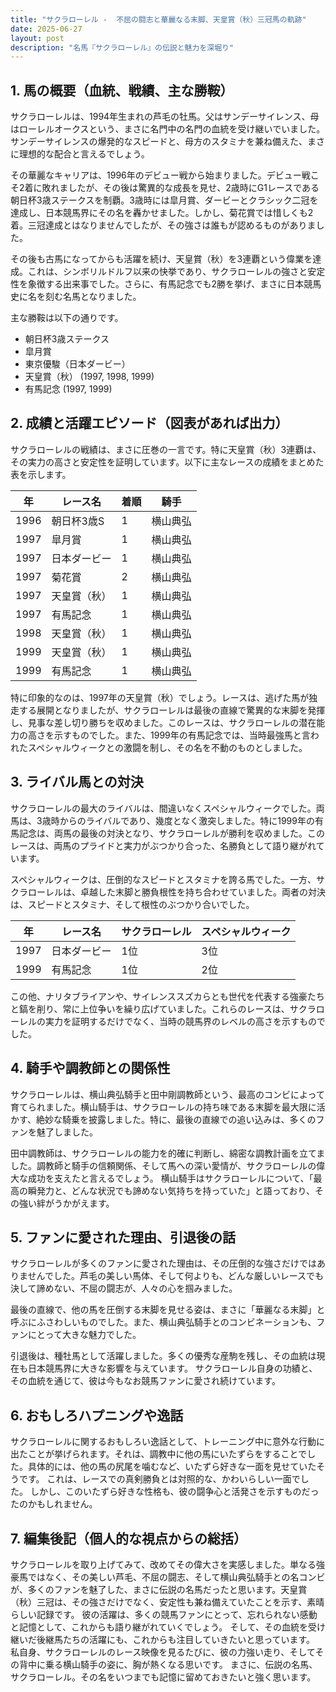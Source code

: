 ```yaml
---
title: "サクラローレル -  不屈の闘志と華麗なる末脚、天皇賞（秋）三冠馬の軌跡"
date: 2025-06-27
layout: post
description: "名馬『サクラローレル』の伝説と魅力を深堀り"
---
```


## 1. 馬の概要（血統、戦績、主な勝鞍）

サクラローレルは、1994年生まれの芦毛の牡馬。父はサンデーサイレンス、母はローレルオークスという、まさに名門中の名門の血統を受け継いでいました。サンデーサイレンスの爆発的なスピードと、母方のスタミナを兼ね備えた、まさに理想的な配合と言えるでしょう。

その華麗なキャリアは、1996年のデビュー戦から始まりました。デビュー戦こそ2着に敗れましたが、その後は驚異的な成長を見せ、2歳時にG1レースである朝日杯3歳ステークスを制覇。3歳時には皐月賞、ダービーとクラシック二冠を達成し、日本競馬界にその名を轟かせました。しかし、菊花賞では惜しくも2着。三冠達成とはなりませんでしたが、その強さは誰もが認めるものがありました。

その後も古馬になってからも活躍を続け、天皇賞（秋）を3連覇という偉業を達成。これは、シンボリルドルフ以来の快挙であり、サクラローレルの強さと安定性を象徴する出来事でした。さらに、有馬記念でも2勝を挙げ、まさに日本競馬史に名を刻む名馬となりました。

主な勝鞍は以下の通りです。

* 朝日杯3歳ステークス
* 皐月賞
* 東京優駿（日本ダービー）
* 天皇賞（秋） (1997, 1998, 1999)
* 有馬記念 (1997, 1999)


## 2. 成績と活躍エピソード（図表があれば出力）

サクラローレルの戦績は、まさに圧巻の一言です。特に天皇賞（秋）3連覇は、その実力の高さと安定性を証明しています。以下に主なレースの成績をまとめた表を示します。

| 年 | レース名         | 着順 | 騎手     |
|---|-----------------|-----|----------|
| 1996 | 朝日杯3歳S       | 1   | 横山典弘 |
| 1997 | 皐月賞           | 1   | 横山典弘 |
| 1997 | 日本ダービー       | 1   | 横山典弘 |
| 1997 | 菊花賞           | 2   | 横山典弘 |
| 1997 | 天皇賞（秋）     | 1   | 横山典弘 |
| 1997 | 有馬記念         | 1   | 横山典弘 |
| 1998 | 天皇賞（秋）     | 1   | 横山典弘 |
| 1999 | 天皇賞（秋）     | 1   | 横山典弘 |
| 1999 | 有馬記念         | 1   | 横山典弘 |


特に印象的なのは、1997年の天皇賞（秋）でしょう。レースは、逃げた馬が独走する展開となりましたが、サクラローレルは最後の直線で驚異的な末脚を発揮し、見事な差し切り勝ちを収めました。このレースは、サクラローレルの潜在能力の高さを示すものでした。また、1999年の有馬記念では、当時最強馬と言われたスペシャルウィークとの激闘を制し、その名を不動のものとしました。


## 3. ライバル馬との対決

サクラローレルの最大のライバルは、間違いなくスペシャルウィークでした。両馬は、3歳時からのライバルであり、幾度となく激突しました。特に1999年の有馬記念は、両馬の最後の対決となり、サクラローレルが勝利を収めました。このレースは、両馬のプライドと実力がぶつかり合った、名勝負として語り継がれています。

スペシャルウィークは、圧倒的なスピードとスタミナを誇る馬でした。一方、サクラローレルは、卓越した末脚と勝負根性を持ち合わせていました。両者の対決は、スピードとスタミナ、そして根性のぶつかり合いでした。

| 年 | レース名     | サクラローレル | スペシャルウィーク |
|---|-------------|---------------|-----------------|
| 1997 | 日本ダービー | 1位           | 3位             |
| 1999 | 有馬記念   | 1位           | 2位             |


この他、ナリタブライアンや、サイレンススズカらとも世代を代表する強豪たちと鎬を削り、常に上位争いを繰り広げていました。これらのレースは、サクラローレルの実力を証明するだけでなく、当時の競馬界のレベルの高さを示すものでした。


## 4. 騎手や調教師との関係性

サクラローレルは、横山典弘騎手と田中剛調教師という、最高のコンビによって育てられました。横山騎手は、サクラローレルの持ち味である末脚を最大限に活かす、絶妙な騎乗を披露しました。特に、最後の直線での追い込みは、多くのファンを魅了しました。

田中調教師は、サクラローレルの能力を的確に判断し、綿密な調教計画を立てました。調教師と騎手の信頼関係、そして馬への深い愛情が、サクラローレルの偉大な成功を支えたと言えるでしょう。  横山騎手はサクラローレルについて、「最高の瞬発力と、どんな状況でも諦めない気持ちを持っていた」と語っており、その強い絆がうかがえます。


## 5. ファンに愛された理由、引退後の話

サクラローレルが多くのファンに愛された理由は、その圧倒的な強さだけではありませんでした。芦毛の美しい馬体、そして何よりも、どんな厳しいレースでも決して諦めない、不屈の闘志が、人々の心を掴みました。

最後の直線で、他の馬を圧倒する末脚を見せる姿は、まさに「華麗なる末脚」と呼ぶにふさわしいものでした。また、横山典弘騎手とのコンビネーションも、ファンにとって大きな魅力でした。

引退後は、種牡馬として活躍しました。多くの優秀な産駒を残し、その血統は現在も日本競馬界に大きな影響を与えています。  サクラローレル自身の功績と、その血統を通じて、彼は今もなお競馬ファンに愛され続けています。


## 6. おもしろハプニングや逸話

サクラローレルに関するおもしろい逸話として、トレーニング中に意外な行動に出たことが挙げられます。それは、調教中に他の馬にいたずらをすることでした。具体的には、他の馬の尻尾を噛むなど、いたずら好きな一面を見せていたそうです。  これは、レースでの真剣勝負とは対照的な、かわいらしい一面でした。  しかし、このいたずら好きな性格も、彼の闘争心と活発さを示すものだったのかもしれません。


## 7. 編集後記（個人的な視点からの総括）

サクラローレルを取り上げてみて、改めてその偉大さを実感しました。単なる強豪馬ではなく、その美しい芦毛、不屈の闘志、そして横山典弘騎手との名コンビが、多くのファンを魅了した、まさに伝説の名馬だったと思います。天皇賞（秋）三冠は、その強さだけでなく、安定性も兼ね備えていたことを示す、素晴らしい記録です。  彼の活躍は、多くの競馬ファンにとって、忘れられない感動と記憶として、これからも語り継がれていくでしょう。  そして、その血統を受け継いだ後継馬たちの活躍にも、これからも注目していきたいと思っています。  私自身、サクラローレルのレース映像を見るたびに、彼の力強い走り、そしてその背中に乗る横山騎手の姿に、胸が熱くなる思いです。  まさに、伝説の名馬、サクラローレル。その名をいつまでも記憶に留めておきたいと強く思います。
